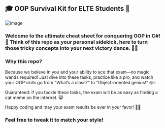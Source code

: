 ## 🎓 OOP Survival Kit for ELTE Students 🚀

![image](https://github.com/laiba1025/Csharp-OOP/assets/123197772/5c463f5f-137a-4d03-b67b-83eca3daa125)

### Welcome to the ultimate cheat sheet for conquering OOP in C#! 🎉 Think of this repo as your personal sidekick, here to turn those tricky concepts into your next victory dance. 🕺💃

### Why this repo?
Because we believe in you and your ability to ace that exam—no magic wands required! Just dive into these tasks, practice like a pro, and watch your OOP skills go from "What’s a class?" to "Object-oriented genius!" 🤓✨

Guaranteed: If you tackle these tasks, the exam will be as easy as finding a cat meme on the internet. 😸

Happy coding and may your exam results be ever in your favor! 🎯🚀

### Feel free to tweak it to match your style!
